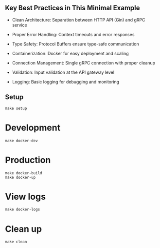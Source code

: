 ## Key Best Practices in This Minimal Example

- Clean Architecture: Separation between HTTP API (Gin) and gRPC service

- Proper Error Handling: Context timeouts and error responses

- Type Safety: Protocol Buffers ensure type-safe communication

- Containerization: Docker for easy deployment and scaling

- Connection Management: Single gRPC connection with proper cleanup

- Validation: Input validation at the API gateway level

- Logging: Basic logging for debugging and monitoring


## Setup
```
make setup
```

# Development
```
make docker-dev
```

# Production
```
make docker-build
make docker-up
```

# View logs
```
make docker-logs
```

# Clean up
```
make clean
```
